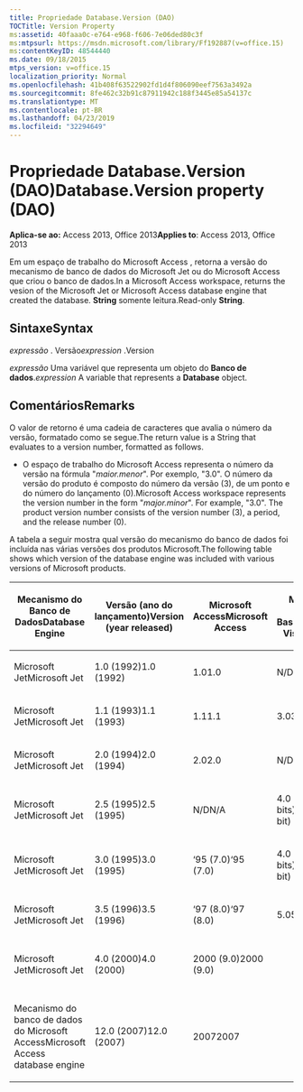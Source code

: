 ```yaml
---
title: Propriedade Database.Version (DAO)
TOCTitle: Version Property
ms:assetid: 40faaa0c-e764-e968-f606-7e06ded80c3f
ms:mtpsurl: https://msdn.microsoft.com/library/Ff192887(v=office.15)
ms:contentKeyID: 48544440
ms.date: 09/18/2015
mtps_version: v=office.15
localization_priority: Normal
ms.openlocfilehash: 41b408f63522902fd1d4f806090eef7563a3492a
ms.sourcegitcommit: 8fe462c32b91c87911942c188f3445e85a54137c
ms.translationtype: MT
ms.contentlocale: pt-BR
ms.lasthandoff: 04/23/2019
ms.locfileid: "32294649"
---
```

# <a name="databaseversion-property-dao"></a><span data-ttu-id="07356-102">Propriedade Database.Version (DAO)</span><span class="sxs-lookup"><span data-stu-id="07356-102">Database.Version property (DAO)</span></span>

<span data-ttu-id="07356-103">**Aplica-se ao:** Access 2013, Office 2013</span><span class="sxs-lookup"><span data-stu-id="07356-103">**Applies to**: Access 2013, Office 2013</span></span>

<span data-ttu-id="07356-104">Em um espaço de trabalho do Microsoft Access , retorna a versão do mecanismo de banco de dados do Microsoft Jet ou do Microsoft Access que criou o banco de dados.</span><span class="sxs-lookup"><span data-stu-id="07356-104">In a Microsoft Access workspace, returns the vesion of the Microsoft Jet or Microsoft Access database engine that created the database.</span></span> <span data-ttu-id="07356-105">**String** somente leitura.</span><span class="sxs-lookup"><span data-stu-id="07356-105">Read-only **String**.</span></span>

## <a name="syntax"></a><span data-ttu-id="07356-106">Sintaxe</span><span class="sxs-lookup"><span data-stu-id="07356-106">Syntax</span></span>

<span data-ttu-id="07356-107">*expressão* . Versão</span><span class="sxs-lookup"><span data-stu-id="07356-107">*expression* .Version</span></span>

<span data-ttu-id="07356-108">*expressão* Uma variável que representa um objeto do **Banco de dados**.</span><span class="sxs-lookup"><span data-stu-id="07356-108">*expression* A variable that represents a **Database** object.</span></span>

## <a name="remarks"></a><span data-ttu-id="07356-109">Comentários</span><span class="sxs-lookup"><span data-stu-id="07356-109">Remarks</span></span>

<span data-ttu-id="07356-110">O valor de retorno é uma cadeia de caracteres que avalia o número da versão, formatado como se segue.</span><span class="sxs-lookup"><span data-stu-id="07356-110">The return value is a String that evaluates to a version number, formatted as follows.</span></span>

- <span data-ttu-id="07356-p102">O espaço de trabalho do Microsoft Access representa o número da versão na fórmula "*maior.menor*". Por exemplo, "3.0". O número da versão do produto é composto do número da versão (3), de um ponto e do número do lançamento (0).</span><span class="sxs-lookup"><span data-stu-id="07356-p102">Microsoft Access workspace represents the version number in the form "*major.minor*". For example, "3.0". The product version number consists of the version number (3), a period, and the release number (0).</span></span>

<span data-ttu-id="07356-114">A tabela a seguir mostra qual versão do mecanismo do banco de dados foi incluída nas várias versões dos produtos Microsoft.</span><span class="sxs-lookup"><span data-stu-id="07356-114">The following table shows which version of the database engine was included with various versions of Microsoft products.</span></span>

<table style="width:100%;">
<colgroup>
<col style="width: 16%" />
<col style="width: 16%" />
<col style="width: 16%" />
<col style="width: 16%" />
<col style="width: 16%" />
<col style="width: 16%" />
</colgroup>
<thead>
<tr class="header">
<th><p><span data-ttu-id="07356-115">Mecanismo do Banco de Dados</span><span class="sxs-lookup"><span data-stu-id="07356-115">Database Engine</span></span></p></th>
<th><p><span data-ttu-id="07356-116">Versão (ano do lançamento)</span><span class="sxs-lookup"><span data-stu-id="07356-116">Version (year released)</span></span></p></th>
<th><p><span data-ttu-id="07356-117">Microsoft Access</span><span class="sxs-lookup"><span data-stu-id="07356-117">Microsoft Access</span></span></p></th>
<th><p><span data-ttu-id="07356-118">Microsoft Visual Basic</span><span class="sxs-lookup"><span data-stu-id="07356-118">Microsoft Visual Basic</span></span></p></th>
<th><p><span data-ttu-id="07356-119">Microsoft Excel</span><span class="sxs-lookup"><span data-stu-id="07356-119">Microsoft Excel</span></span></p></th>
<th><p><span data-ttu-id="07356-120">Microsoft Visual C++</span><span class="sxs-lookup"><span data-stu-id="07356-120">Microsoft Visual C++</span></span></p></th>
</tr>
</thead>
<tbody>
<tr class="odd">
<td><p><span data-ttu-id="07356-121">Microsoft Jet</span><span class="sxs-lookup"><span data-stu-id="07356-121">Microsoft Jet</span></span></p></td>
<td><p><span data-ttu-id="07356-122">1.0 (1992)</span><span class="sxs-lookup"><span data-stu-id="07356-122">1.0 (1992)</span></span></p></td>
<td><p><span data-ttu-id="07356-123">1.0</span><span class="sxs-lookup"><span data-stu-id="07356-123">1.0</span></span></p></td>
<td><p><span data-ttu-id="07356-124">N/D</span><span class="sxs-lookup"><span data-stu-id="07356-124">N/A</span></span></p></td>
<td><p><span data-ttu-id="07356-125">N/D</span><span class="sxs-lookup"><span data-stu-id="07356-125">N/A</span></span></p></td>
<td><p><span data-ttu-id="07356-126">N/D</span><span class="sxs-lookup"><span data-stu-id="07356-126">N/A</span></span></p></td>
</tr>
<tr class="even">
<td><p><span data-ttu-id="07356-127">Microsoft Jet</span><span class="sxs-lookup"><span data-stu-id="07356-127">Microsoft Jet</span></span></p></td>
<td><p><span data-ttu-id="07356-128">1.1 (1993)</span><span class="sxs-lookup"><span data-stu-id="07356-128">1.1 (1993)</span></span></p></td>
<td><p><span data-ttu-id="07356-129">1.1</span><span class="sxs-lookup"><span data-stu-id="07356-129">1.1</span></span></p></td>
<td><p><span data-ttu-id="07356-130">3.0</span><span class="sxs-lookup"><span data-stu-id="07356-130">3.0</span></span></p></td>
<td><p><span data-ttu-id="07356-131">N/D</span><span class="sxs-lookup"><span data-stu-id="07356-131">N/A</span></span></p></td>
<td><p><span data-ttu-id="07356-132">N/D</span><span class="sxs-lookup"><span data-stu-id="07356-132">N/A</span></span></p></td>
</tr>
<tr class="odd">
<td><p><span data-ttu-id="07356-133">Microsoft Jet</span><span class="sxs-lookup"><span data-stu-id="07356-133">Microsoft Jet</span></span></p></td>
<td><p><span data-ttu-id="07356-134">2.0 (1994)</span><span class="sxs-lookup"><span data-stu-id="07356-134">2.0 (1994)</span></span></p></td>
<td><p><span data-ttu-id="07356-135">2.0</span><span class="sxs-lookup"><span data-stu-id="07356-135">2.0</span></span></p></td>
<td><p><span data-ttu-id="07356-136">N/D</span><span class="sxs-lookup"><span data-stu-id="07356-136">N/A</span></span></p></td>
<td><p><span data-ttu-id="07356-137">N/D</span><span class="sxs-lookup"><span data-stu-id="07356-137">N/A</span></span></p></td>
<td><p><span data-ttu-id="07356-138">N/D</span><span class="sxs-lookup"><span data-stu-id="07356-138">N/A</span></span></p></td>
</tr>
<tr class="even">
<td><p><span data-ttu-id="07356-139">Microsoft Jet</span><span class="sxs-lookup"><span data-stu-id="07356-139">Microsoft Jet</span></span></p></td>
<td><p><span data-ttu-id="07356-140">2.5 (1995)</span><span class="sxs-lookup"><span data-stu-id="07356-140">2.5 (1995)</span></span></p></td>
<td><p><span data-ttu-id="07356-141">N/D</span><span class="sxs-lookup"><span data-stu-id="07356-141">N/A</span></span></p></td>
<td><p><span data-ttu-id="07356-142">4.0 (16 bits)</span><span class="sxs-lookup"><span data-stu-id="07356-142">4.0 (16-bit)</span></span></p></td>
<td><p><span data-ttu-id="07356-143">N/D</span><span class="sxs-lookup"><span data-stu-id="07356-143">N/A</span></span></p></td>
<td><p><span data-ttu-id="07356-144">N/D</span><span class="sxs-lookup"><span data-stu-id="07356-144">N/A</span></span></p></td>
</tr>
<tr class="odd">
<td><p><span data-ttu-id="07356-145">Microsoft Jet</span><span class="sxs-lookup"><span data-stu-id="07356-145">Microsoft Jet</span></span></p></td>
<td><p><span data-ttu-id="07356-146">3.0 (1995)</span><span class="sxs-lookup"><span data-stu-id="07356-146">3.0 (1995)</span></span></p></td>
<td><p><span data-ttu-id="07356-147">‘95 (7.0)</span><span class="sxs-lookup"><span data-stu-id="07356-147">‘95 (7.0)</span></span></p></td>
<td><p><span data-ttu-id="07356-148">4.0 (32 bits)</span><span class="sxs-lookup"><span data-stu-id="07356-148">4.0 (32-bit)</span></span></p></td>
<td><p><span data-ttu-id="07356-149">‘95 (7.0)</span><span class="sxs-lookup"><span data-stu-id="07356-149">‘95 (7.0)</span></span></p></td>
<td><p><span data-ttu-id="07356-150">4.x</span><span class="sxs-lookup"><span data-stu-id="07356-150">4.x</span></span></p></td>
</tr>
<tr class="even">
<td><p><span data-ttu-id="07356-151">Microsoft Jet</span><span class="sxs-lookup"><span data-stu-id="07356-151">Microsoft Jet</span></span></p></td>
<td><p><span data-ttu-id="07356-152">3.5 (1996)</span><span class="sxs-lookup"><span data-stu-id="07356-152">3.5 (1996)</span></span></p></td>
<td><p><span data-ttu-id="07356-153">‘97 (8.0)</span><span class="sxs-lookup"><span data-stu-id="07356-153">‘97 (8.0)</span></span></p></td>
<td><p><span data-ttu-id="07356-154">5.0</span><span class="sxs-lookup"><span data-stu-id="07356-154">5.0</span></span></p></td>
<td><p><span data-ttu-id="07356-155">‘97 (8.0)</span><span class="sxs-lookup"><span data-stu-id="07356-155">‘97 (8.0)</span></span></p></td>
<td><p><span data-ttu-id="07356-156">5.0</span><span class="sxs-lookup"><span data-stu-id="07356-156">5.0</span></span></p></td>
</tr>
<tr class="odd">
<td><p><span data-ttu-id="07356-157">Microsoft Jet</span><span class="sxs-lookup"><span data-stu-id="07356-157">Microsoft Jet</span></span></p></td>
<td><p><span data-ttu-id="07356-158">4.0 (2000)</span><span class="sxs-lookup"><span data-stu-id="07356-158">4.0 (2000)</span></span></p></td>
<td><p><span data-ttu-id="07356-159">2000 (9.0)</span><span class="sxs-lookup"><span data-stu-id="07356-159">2000 (9.0)</span></span></p></td>
<td><p></p></td>
<td><p><span data-ttu-id="07356-160">2000 (9.0)</span><span class="sxs-lookup"><span data-stu-id="07356-160">2000 (9.0)</span></span></p></td>
<td><p></p></td>
</tr>
<tr class="even">
<td><p><span data-ttu-id="07356-161">Mecanismo do banco de dados do Microsoft Access</span><span class="sxs-lookup"><span data-stu-id="07356-161">Microsoft Access database engine</span></span></p></td>
<td><p><span data-ttu-id="07356-162">12.0 (2007)</span><span class="sxs-lookup"><span data-stu-id="07356-162">12.0 (2007)</span></span></p></td>
<td><p><span data-ttu-id="07356-163">2007</span><span class="sxs-lookup"><span data-stu-id="07356-163">2007</span></span></p></td>
<td><p></p></td>
<td><p></p></td>
<td><p></p></td>
</tr>
</tbody>
</table>

